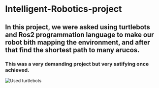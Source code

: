 # Intelligent-Robotics-project
## In this project, we were asked using turtlebots and Ros2 programmation language to make our robot bith mapping the environment, and after that find the shortest path to many arucos.
### This was a very demanding project but very satifying once achieved.
![Used turtlebots](https://th.bing.com/th/id/OIP.uWCScJ3V505qIuNME9d4XgAAAA?rs=1&pid=ImgDetMain)
